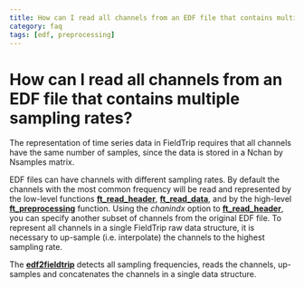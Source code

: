 ```yaml
---
title: How can I read all channels from an EDF file that contains multiple sampling rates?
category: faq
tags: [edf, preprocessing]
---
```


# How can I read all channels from an EDF file that contains multiple sampling rates?

The representation of time series data in FieldTrip requires that all channels have the same number of samples, since the data is stored in a Nchan by Nsamples matrix.

EDF files can have channels with different sampling rates. By default the channels with the most common frequency will be read and represented by the low-level functions **[ft_read_header](/reference/fileio/ft_read_header)**, **[ft_read_data](/reference/fileio/ft_read_data)**, and by the high-level **[ft_preprocessing](/reference/ft_preprocessing)** function. Using the _chanindx_ option to **[ft_read_header](/reference/fileio/ft_read_header)**, you can specify another subset of channels from the original EDF file. To represent all channels in a single FieldTrip raw data structure, it is necessary to up-sample (i.e. interpolate) the channels to the highest sampling rate.

The **[edf2fieldtrip](/reference/edf2fieldtrip)** detects all sampling frequencies, reads the channels, up-samples and concatenates the channels in a single data structure.
